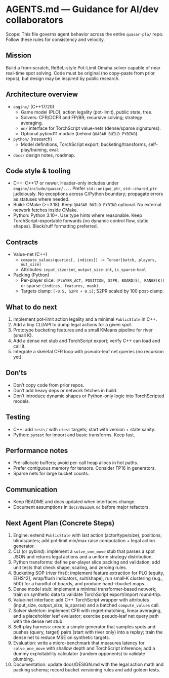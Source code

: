 # AGENTS.md — Guidance for AI/dev collaborators

Scope: This file governs agent behavior across the entire `quasar-plo/` repo. Follow these rules for consistency and velocity.

## Mission
Build a from-scratch, ReBeL-style Pot-Limit Omaha solver capable of near real-time spot solving. Code must be original (no copy-paste from prior repos), but design may be inspired by public research.

## Architecture overview
- `engine/` (C++17/20)
  - Game model (PLO), action legality (pot-limit), public state, tree.
  - Solvers: CFR/DCFR and FP/BR; recursive solving; strategy averaging.
  - `nn/` interface for TorchScript value-nets (dense/sparse signatures).
  - Optional pybind11 module (behind `QUASAR_BUILD_PYBIND`).
- `python/` (research)
  - Model definitions, TorchScript export, bucketing/transforms, self-play/training, eval.
- `docs/` design notes, roadmap.

## Code style & tooling
- C++: C++17 or newer. Header-only includes under `engine/include/quasar/...`. Prefer `std::unique_ptr`, `std::shared_ptr` judiciously. No exceptions across C/Python boundary; propagate errors as statuses where needed.
- Build: CMake (>=3.18). Keep `QUASAR_BUILD_PYBIND` optional. No external network fetches inside CMake.
- Python: Python 3.10+. Use type hints where reasonable. Keep TorchScript-exportable forwards (no dynamic control flow, static shapes). Black/ruff formatting preferred.

## Contracts
- Value-net (C++)
  - `compute_values(queries[, indices]) -> Tensor[batch, players, out_size]`
  - Attributes: `input_size:int`, `output_size:int`, `is_sparse:bool`
- Packing (Python)
  - Per-player slice: `[PLAYER_ACT, POSITION, S2PR, BOARD[5], RANGE[K]]` or sparse `(indices, features, mask)`.
  - Targets clamp: `[-0.5, S2PR + 0.5]`; S2PR scaled by 100 post-clamp.

## What to do next
1) Implement pot-limit action legality and a minimal `PublicState` in C++.
2) Add a tiny CLI/API to dump legal actions for a given spot.
3) Prototype bucketing features and a small KMeans pipeline for river (small K).
4) Add a dense net stub and TorchScript export; verify C++ can load and call it.
5) Integrate a skeletal CFR loop with pseudo-leaf net queries (no recursion yet).

## Don’ts
- Don’t copy code from prior repos.
- Don’t add heavy deps or network fetches in build.
- Don’t introduce dynamic shapes or Python-only logic into TorchScripted models.

## Testing
- C++: add `tests/` with `ctest` targets; start with version + state sanity.
- Python: `pytest` for import and basic transforms. Keep fast.

## Performance notes
- Pre-allocate buffers; avoid per-call heap allocs in hot paths.
- Prefer contiguous memory for tensors. Consider FP16 in generators.
- Sparse nets for large bucket counts.

## Communication
- Keep README and docs updated when interfaces change.
- Document assumptions in `docs/DESIGN.md` before major refactors.

## Next Agent Plan (Concrete Steps)
1) Engine: extend `PublicState` with last action (actor/type/size), positions, blinds/antes; add pot‑limit min/max raise computation + legal action generator.
2) CLI (or pybind): implement a `solve_one_move` stub that parses a spot JSON and returns legal actions and a uniform strategy distribution.
3) Python transforms: define per‑player slice packing and validation; add unit tests that check shape, scaling, and zeroing rules.
4) Bucketing SOP (river first): implement feature extraction for PLO (equity, E[HS^2], wrap/flush indicators, suit/shape), run small‑K clustering (e.g., 500) for a handful of boards, and produce hand→bucket maps.
5) Dense model stub: implement a minimal transformer‑based network; train on synthetic data to validate TorchScript export/import round‑trip.
6) Value‑net interface: add C++ TorchScript wrapper with attributes (input_size, output_size, is_sparse) and a batched `compute_values` call.
7) Solver skeleton: implement CFR with regret‑matching, linear averaging, and a placeholder leaf evaluator; exercise pseudo‑leaf net query path with the dense net stub.
8) Self‑play harness: create a simple generator that samples spots and pushes (query, target) pairs (start with river only) into a replay; train the dense net to reduce MSE on synthetic targets.
9) Evaluation: write a micro-benchmark that measures latency for `solve_one_move` with shallow depth and TorchScript inference; add a dummy exploitability calculator (random opponents) to validate plumbing.
10) Documentation: update docs/DESIGN.md with the legal action math and packing schema; record bucket versioning rules and add golden tests.
